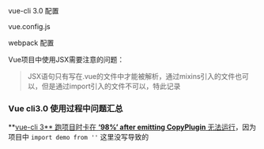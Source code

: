 vue-cli 3.0 配置

vue.config.js



webpack 配置



Vue项目中使用JSX需要注意的问题：

> JSX语句只有写在.vue的文件中才能被解析，通过mixins引入的文件也可以，但是通过import引入的文件不可以，特此记录



### Vue cli3.0 使用过程中问题汇总

**[vue-cli 3** 跑项目时卡在 **‘98%’ after emitting CopyPlugin** 无法运行](https://blog.csdn.net/qq_41619796/article/details/102834087)，因为项目中 `import demo from ''` 这里没写导致的

